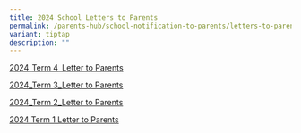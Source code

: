 ```yaml
---
title: 2024 School Letters to Parents
permalink: /parents-hub/school-notification-to-parents/letters-to-parents/
variant: tiptap
description: ""
---
```

<p></p>
<p><a href="/files/T4_Principal_Letter.pdf" rel="noopener nofollow" target="_blank">2024_Term 4_Letter to Parents</a>
</p>
<p></p>
<p><a href="/files/2024_Term_3_Letter_to_Parents.pdf" rel="noopener noreferrer nofollow" target="_blank">2024_Term 3_Letter to Parents</a>
</p>
<p></p>
<p><a href="/files/2024_T2_Letter_to_Parent.pdf" rel="noopener noreferrer nofollow" target="_blank">2024_Term 2_Letter to Parents</a>
</p>
<p></p>
<p><a href="/files/2024_T1_Letter_to_Parent.pdf" rel="noopener noreferrer nofollow" target="_blank">2024 Term 1 Letter to Parents</a>
</p>